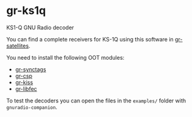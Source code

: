 # gr-ks1q
KS1-Q GNU Radio decoder

You can find a complete receivers for KS-1Q
using this software in [gr-satellites](https://github.com/daniestevez/gr-satellites).

You need to install the following OOT modules:
  * [gr-synctags](https://github.com/daniestevez/gr-synctags)
  * [gr-csp](https://github.com/daniestevez/gr-csp)
  * [gr-kiss](https://github.com/daniestevez/gr-kiss)
  * [gr-libfec](https://github.com/daniestevez/gr-libfec)

To test the decoders you can open the files in the `examples/` folder with
`gnuradio-companion`.
